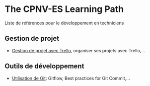 # The CPNV-ES Learning Path

Liste de références pour le développement en techniciens

## Gestion de projet
  * [Gestion de projet avec Trello](trello.md), organiser ses projets avec Trello,...

## Outils de développement

  * [Utilisation de Git](git.md): Gitflow, Best practices for Git Commit,...
